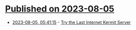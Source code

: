 # [Published on 2023-08-05](index.md)

* [2023-08-05, 05:41:15](https://lobste.rs/s/gi4ip6/try_last_internet_kermit_server) - [Try the Last Internet Kermit Server](https://changelog.complete.org/archives/10555-try-the-last-internet-kermit-server)
